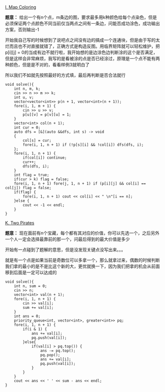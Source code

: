 [I. Map Coloring](https://codeforces.com/gym/100488/problem/I?__cf_chl_tk=4.CQybNR5PpxasNBj5ez5FDguhoOV_q0ac2V7aS92HY-1759157221-1.0.1.1-8EwleBb6KEluvHPwkSiSHDyUqV6O423_iID23KjMbQ4)

**题意：** 给出一个有n个点，m条边的图，要求最多用k种颜色给每个点染色，但是必须保证两个点颜色不同当前仅当两点之间有一条边，问能否成功涂色，成功输出方案，否则输出-1

开始我自己写的时候想到了说吧点之间没有边的搞成一个连通块，但是由于写的太烂而且也不对直接就错了，正确方式是构造反图。用临界矩阵就可以轻松维护，把p[i][j] = 0的当成有边不就行啦，我开始想的是边涂色边判断涂的这个是否满足，但是这样会非常麻烦，我写的是看被涂的点是否已经涂过，原理是一个点不能有两种颜色，但是是不对的，看看样例3就明白了

所以我们不如就先按照最好的方式填，最后再判断是否合法就行

```cpp[]
void solve(){
    int n, m, k;
    cin >> n >> m >> k;
    int u, v;
    vector<vector<int>> p(n + 1, vector<int>(n + 1));
    fore(i, 1, m + 1) {
        cin >> u >> v;
        p[u][v] = p[v][u] = 1;
    }
    vector<int> col(n + 1);
    int cur = 0;
    auto dfs = [&](auto &&dfs, int s) -> void
    {
        col[s] = cur;
        fore(i, 1, n + 1) if (!p[s][i] && !col[i]) dfs(dfs, i);
    };
    fore(i, 1, n + 1) {
        if(col[i]) continue;
        cur++;
        dfs(dfs, i);
    }
    int flag = true;
    if(cur > k) flag = false;
    fore(i, 1, n + 1) fore(j, 1, n + 1) if (p[i][j] && col[i] == col[j]) flag = false;
    if(flag) {
        fore(i, 1, n + 1) cout << col[i] << " \n"[i == n];
    }else {
        cout << -1 << endl;
    }
}
```
[K. Two Pirates](https://codeforces.com/gym/100488/problem/K?__cf_chl_tk=sazLqpwMVOitllnM4Hr3eLWx.0vQ4Z_7Kb3dzEQ.Hwc-1759162878-1.0.1.1-70leIC8NDfmhU_7Qzq3xWPYi6gf7vjYAwG_YPa7kimY)

**题意：** 现在面前有n个宝藏，每个都有其对应的价值，你可以先选一个，之后另外一个人一定会选择最靠前的那一个，问最后得到的最大价值是多少

开始有一点碰到了题解的意思，但是没发现关键点没写出来。。。

就是有一个点是如果当前是奇数位可以多拿一个，那么就拿过来，偶数的时候判断我们拿的最小的是不是比这个新的大，更优就换一下，因为我们把拿的机会从前面移到后面是一定可以达成的

```cpp[]
void solve(){
    int n, sum = 0;
    cin >> n;
    vector<int> val(n + 1);
    fore(i, 1, n + 1) {
        cin >> val[i];
        sum += val[i];
    }
    int ans = 0;
    priority_queue<int, vector<int>, greater<int>> pq;
    fore(i, 1, n + 1) {
        if(i & 1) {
            ans += val[i];
            pq.push(val[i]);
        }else{
            if(val[i] > pq.top()) {
                ans -= pq.top();
                pq.pop();
                ans += val[i];
                pq.push(val[i]);
            }
        }
    }
    cout << ans << ' ' << sum - ans << endl;
}
```



